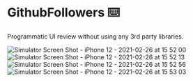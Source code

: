 # GithubFollowers ⌨️
Programmatic UI review without using any 3rd party libraries.

![Simulator Screen Shot - iPhone 12 - 2021-02-26 at 15 52 00](https://user-images.githubusercontent.com/3236032/109266101-ec29af80-784a-11eb-827d-5512866ed6f2.png)
![Simulator Screen Shot - iPhone 12 - 2021-02-26 at 15 52 13](https://user-images.githubusercontent.com/3236032/109266109-ee8c0980-784a-11eb-835f-10c26fe00d84.png)
![Simulator Screen Shot - iPhone 12 - 2021-02-26 at 15 52 56](https://user-images.githubusercontent.com/3236032/109266113-f0ee6380-784a-11eb-8fbb-1372478750e0.png)
![Simulator Screen Shot - iPhone 12 - 2021-02-26 at 15 53 03](https://user-images.githubusercontent.com/3236032/109266118-f21f9080-784a-11eb-99b6-ec71539231ed.png)
